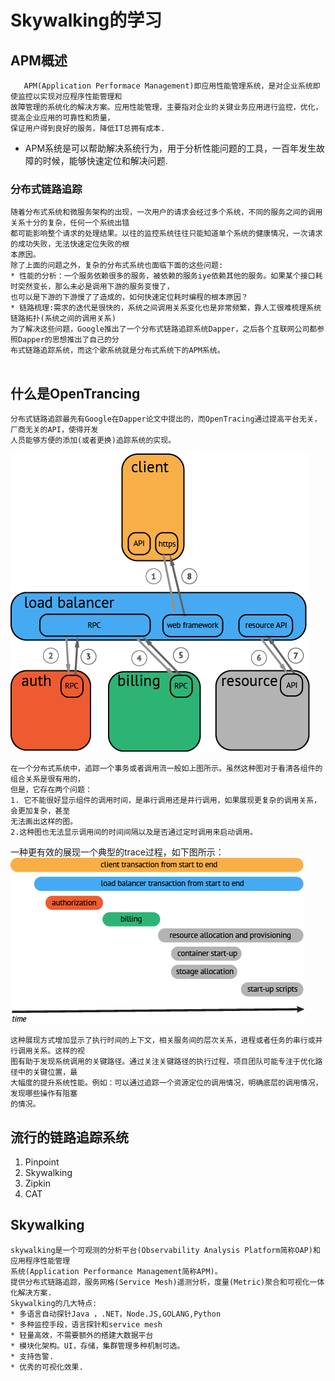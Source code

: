 # Skywalking的学习
## APM概述
```
   APM(Application Performace Management)即应用性能管理系统，是对企业系统即使监控以实现对应程序性能管理和
故障管理的系统化的解决方案。应用性能管理，主要指对企业的关键业务应用进行监控，优化，提高企业应用的可靠性和质量，
保证用户得到良好的服务，降低IT总拥有成本.

```
* APM系统是可以帮助解决系统行为，用于分析性能问题的工具，一百年发生故障的时候，能够快速定位和解决问题.


### 分布式链路追踪
```text
随着分布式系统和微服务架构的出现，一次用户的请求会经过多个系统，不同的服务之间的调用关系十分的复杂，任何一个系统出错
都可能影响整个请求的处理结果。以往的监控系统往往只能知道单个系统的健康情况，一次请求的成功失败，无法快速定位失败的根
本原因。
除了上面的问题之外，复杂的分布式系统也面临下面的这些问题:
* 性能的分析：一个服务依赖很多的服务，被依赖的服务iye依赖其他的服务。如果某个接口耗时突然变长，那么未必是调用下游的服务变慢了，
也可以是下游的下游慢了了造成的，如何快速定位耗时编程的根本原因？
* 链路梳理:需求的迭代是很快的，系统之间调用关系变化也是非常频繁，靠人工很难梳理系统链路拓扑(系统之间的调用关系)
为了解决这些问题，Google推出了一个分布式链路追踪系统Dapper，之后各个互联网公司都参照Dapper的思想推出了自己的分
布式链路追踪系统，而这个歌系统就是分布式系统下的APM系统。


```

## 什么是OpenTrancing
```text
分布式链路追踪最先有Google在Dapper论文中提出的，而OpenTracing通过提高平台无关，厂商无关的API，使得开发
人员能够方便的添加(或者更换)追踪系统的实现。

```
![trace的传统方式](./files/trance-1.png)

```text
在一个分布式系统中，追踪一个事务或者调用流一般如上图所示。虽然这种图对于看清各组件的组合关系是很有用的，
但是，它存在两个问题：
1. 它不能很好显示组件的调用时间，是串行调用还是并行调用，如果展现更复杂的调用关系，会更加复杂，甚至
无法画出这样的图。
2.这种图也无法显示调用间的时间间隔以及是否通过定时调用来启动调用。
```
一种更有效的展现一个典型的trace过程，如下图所示：
![openTrace](./files/trace-2.png)

```text
这种展现方式增加显示了执行时间的上下文，相关服务间的层次关系，进程或者任务的串行或并行调用关系。这样的视
图有助于发现系统调用的关键路径。通过关注关键路径的执行过程，项目团队可能专注于优化路径中的关键位置，最
大幅度的提升系统性能。例如：可以通过追踪一个资源定位的调用情况，明确底层的调用情况，发现哪些操作有阻塞
的情况。
```

## 流行的链路追踪系统
1. Pinpoint 
2. Skywalking
3. Zipkin
4. CAT

## Skywalking
```text
skywalking是一个可观测的分析平台(Observability Analysis Platform简称OAP)和应用程序性能管理
系统(Application Performance Management简称APM)。
提供分布式链路追踪，服务网格(Service Mesh)遥测分析，度量(Metric)聚合和可视化一体化解决方案.
Skywalking的几大特点:
* 多语言自动探针Java ，.NET，Node.JS,GOLANG,Python
* 多种监控手段，语言探针和service mesh
* 轻量高效，不需要额外的搭建大数据平台
* 模块化架构。UI，存储，集群管理多种机制可选。
* 支持告警.
* 优秀的可视化效果.
```





































































































































